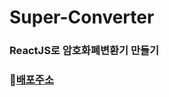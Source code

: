 # Super-Converter

### ReactJS로 암호화폐변환기 만들기

### 🔗[배포주소](https://ninninanna.github.io/Coin-Converter/)
